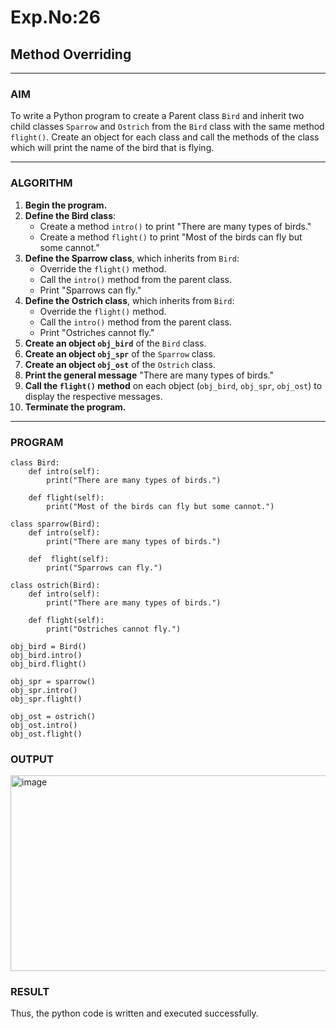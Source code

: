 # Exp.No:26  
## Method Overriding

---

### AIM  
To write a Python program to create a Parent class `Bird` and inherit two child classes `Sparrow` and `Ostrich` from the `Bird` class with the same method `flight()`. Create an object for each class and call the methods of the class which will print the name of the bird that is flying.

---

### ALGORITHM

1. **Begin the program.**
2. **Define the Bird class**:
   - Create a method `intro()` to print "There are many types of birds."
   - Create a method `flight()` to print "Most of the birds can fly but some cannot."
3. **Define the Sparrow class**, which inherits from `Bird`:
   - Override the `flight()` method.
   - Call the `intro()` method from the parent class.
   - Print "Sparrows can fly."
4. **Define the Ostrich class**, which inherits from `Bird`:
   - Override the `flight()` method.
   - Call the `intro()` method from the parent class.
   - Print "Ostriches cannot fly."
5. **Create an object `obj_bird`** of the `Bird` class.
6. **Create an object `obj_spr`** of the `Sparrow` class.
7. **Create an object `obj_ost`** of the `Ostrich` class.
8. **Print the general message** "There are many types of birds."
9. **Call the `flight()` method** on each object (`obj_bird`, `obj_spr`, `obj_ost`) to display the respective messages.
10. **Terminate the program.**

---

### PROGRAM
```
class Bird:
    def intro(self):
        print("There are many types of birds.")
	
    def flight(self):
        print("Most of the birds can fly but some cannot.")

class sparrow(Bird):
    def intro(self):
        print("There are many types of birds.")
	
    def  flight(self):
        print("Sparrows can fly.")
        
class ostrich(Bird):
    def intro(self):
        print("There are many types of birds.")
	
    def flight(self):
        print("Ostriches cannot fly.")
	
obj_bird = Bird()
obj_bird.intro()
obj_bird.flight()

obj_spr = sparrow()
obj_spr.intro()
obj_spr.flight()

obj_ost = ostrich()
obj_ost.intro()
obj_ost.flight()
```
### OUTPUT

<img width="726" height="313" alt="image" src="https://github.com/user-attachments/assets/32f50f33-c1dc-4fc2-88f9-915456c94597" />

### RESULT

Thus, the python code is written and executed successfully.
